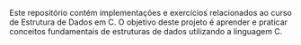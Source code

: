 Este repositório contém implementações e exercícios relacionados ao curso de Estrutura de Dados em C. O objetivo deste projeto é aprender e praticar conceitos fundamentais de estruturas de dados utilizando a linguagem C.

